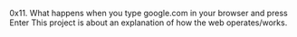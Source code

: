 0x11. What happens when you type google.com in your browser and press Enter
This project is about an explanation of how the web operates/works.
